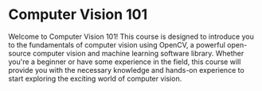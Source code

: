 <h1>Computer Vision 101</h1>

<p>Welcome to Computer Vision 101! This course is designed to introduce you to the fundamentals of computer vision using OpenCV, a powerful open-source computer vision and machine learning software library. Whether you're a beginner or have some experience in the field, this course will provide you with the necessary knowledge and hands-on experience to start exploring the exciting world of computer vision.</p>
